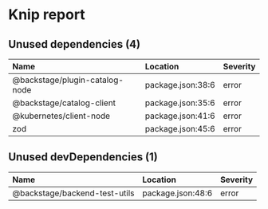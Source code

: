 # Knip report

## Unused dependencies (4)

| Name                           | Location          | Severity |
| :----------------------------- | :---------------- | :------- |
| @backstage/plugin-catalog-node | package.json:38:6 | error    |
| @backstage/catalog-client      | package.json:35:6 | error    |
| @kubernetes/client-node        | package.json:41:6 | error    |
| zod                            | package.json:45:6 | error    |

## Unused devDependencies (1)

| Name                          | Location          | Severity |
| :---------------------------- | :---------------- | :------- |
| @backstage/backend-test-utils | package.json:48:6 | error    |
